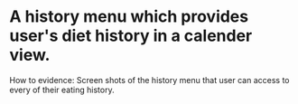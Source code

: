 # A history menu which provides user's diet history in a calender view.

How to evidence: Screen shots of the history menu that user can access to every of their eating history.